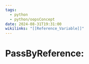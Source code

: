 ```yaml
---
tags:
  - python
  - python/oopsConcept
date: 2024-08-31T19:31:00
wikilinks: "[[Reference_Variable]]"
---
```

# PassByReference:
